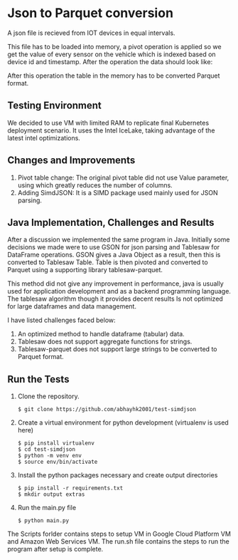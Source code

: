 # Json to Parquet conversion 

A json file is recieved from IOT devices in equal intervals. 

This file has to be loaded into memory, a pivot operation is applied so we get the value of every sensor on the vehicle which is indexed based on device id and timestamp. After the operation the data should look like:
 
After this operation the table in the memory has to be converted Parquet format.

## Testing Environment
We decided to use VM with limited RAM to replicate final Kubernetes deployment scenario. It uses the Intel IceLake, taking advantage of the latest intel optimizations.

## Changes and Improvements
1.	Pivot table change: The original pivot table did not use Value parameter, using which greatly reduces the number of columns.
2.	Adding SimdJSON: It is a SIMD package used mainly used for JSON parsing.

## Java Implementation, Challenges and Results
After a discussion we implemented the same program in Java. Initially some decisions we made were to use GSON for json parsing and Tablesaw for DataFrame operations. GSON gives a Java Object as a result, then this is converted to Tablesaw Table. Table is then pivoted and converted to Parquet using a supporting library tablesaw-parquet. 

This method did not give any improvement in performance, java is usually used for application development and as a backend programming language. The tablesaw algorithm though it provides decent results Is not optimized for large dataframes and data management. 

I have listed challenges faced below:
1.	An optimized method to handle dataframe (tabular) data.
2.	Tablesaw does not support aggregate functions for strings.
3.	Tablesaw-parquet does not support large strings to be converted to Parquet format.


## Run the Tests

1. Clone the repository.
   ```
   $ git clone https://github.com/abhayhk2001/test-simdjson
   ```

2. Create a virtual environment for python development (virtualenv is used here)
   ```
   $ pip install virtualenv
   $ cd test-simdjson
   $ python -m venv env
   $ source env/bin/activate
   ```

3. Install the python packages necessary and create output directories
   ```
   $ pip install -r requirements.txt
   $ mkdir output extras
   ```

4. Run the main.py file
   ```
   $ python main.py
   ```


The Scripts forlder contains steps to setup VM in Google Cloud Platform VM and Amazon Web Services VM. The run.sh file contains the steps to run the program after setup is complete.